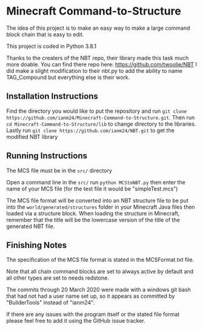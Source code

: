 # Minecraft Command-to-Structure

The idea of this project is to make an easy way to make a large command block chain that is easy to edit. 

This project is coded in Python 3.8.1

Thanks to the creaters of the NBT repo, their library made this task much more doable. You can find there repo here: https://github.com/twoolie/NBT
I did make a slight modification to their nbt.py to add the ability to name TAG_Compound but everything else is their work.

## Installation Instructions

Find the directory you would like to put the repository and run `git clone https://github.com/ianm24/Minecraft-Command-to-Structure.git`.
Then run `cd Minecraft-Command-to-Structure/lib` to change directory to the libraries.
Lastly run `git clone https://github.com/ianm24/NBT.git` to get the modified NBT library

## Running Instructions

The MCS file must be in the `src/` directory

Open a command line in the `src/` run `python MCStoNBT.py` then enter the name of your MCS file (for the test file it would be "simpleTest.mcs")

The MCS file format will be converted into an NBT structure file to be put into the `world/generated/structures` folder in your Minecraft Java files then loaded via a structure block. When loading the structure in Minecraft, remember that the title will be the lowercase version of the title of the generated NBT file.

## Finishing Notes

The specification of the MCS file format is stated in the MCSFormat.txt file.

Note that all chain command blocks are set to always active by default and all other types are set to needs redstone.

The commits through 20 March 2020 were made with a windows git bash that had not had a user name set up, so it appears as committed by "BuilderTools" instead of "ianm24".

If there are any issues with the program itself or the stated file format please feel free to add it using the GitHub issue tracker.
